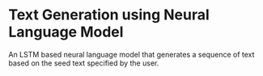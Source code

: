 # Text Generation using Neural Language Model
An LSTM based neural language model that generates a sequence of text based on the seed text specified by the user.
